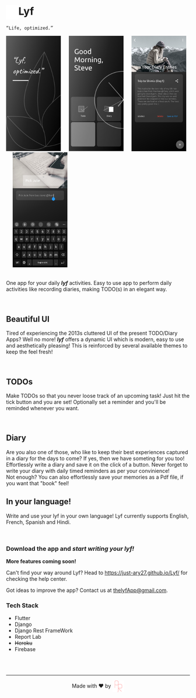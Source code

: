 <div>
    <img src="readmeAssets/lyf.svg" align="left" height=40> 
    <h1>Lyf</h1>
</div>

`“Life, optimized.”`

<div>
    <img src="readmeAssets/ds1.png" width=150> &emsp;
    <img src="readmeAssets/ds2.png" width=150> &emsp;
    <img src="readmeAssets/ds3.jpg" width=150 height=314.57> &emsp;
    <img src="readmeAssets/ds4.jpg" width=150 height=314.57> &emsp;
    <!-- <img src="readmeAssets/ds5.jpg" width=150 height=314.57> &emsp; -->
    <!-- <img src="readmeAssets/ds6.jpg" width=150 height/=314.57> &emsp; -->
</div>
</br>

One app for your daily _**lyf**_ activities. Easy to use app to perform daily activities like recording diaries, making TODO(s) in an elegant way.
<!-- and also record your health stats -->
</br>

## Beautiful UI
Tired of experiencing the 2013s cluttered UI of the present TODO/Diary Apps? Well no more! _**lyf**_ offers a dynamic UI which is modern, easy to use and aesthetically pleasing! This is reinforced by several available themes to keep the feel fresh! 

</br>

## TODOs
Make TODOs so that you never loose track of an upcoming task! Just hit the tick button and you are set! Optionally set a reminder and you'll be reminded whenever you want.

</br>

## Diary
Are you also one of those, who like to keep their best experiences captured in a diary for the days to come? If yes, then we have someting for you too! Effortlessly write a diary and save it on the click of a button. Never forget to write your diary with daily timed reminders as per your convinience!
<br/>
Not enough? You can also effortlessly save your memories as a Pdf file, if you want that "book" feel!

## In your language!
Write and use your lyf in your own language! Lyf currently supports English, French, Spanish and Hindi.

</br>

### Download the app and _**start writing your lyf!**_

**More features coming soon!** 

Can't find your way around Lyf? Head to https://just-ary27.github.io/Lyf/ for checking the help center.

Got ideas to improve the app? Contact us at thelyfApp@gmail.com.
</br>

### Tech Stack
- Flutter 
- Django
- Django Rest FrameWork
- Report Lab
- ~~Heroku~~
- Firebase

</br>
</br>

<div align=center>
    <hr>
    <p>Made with ❤️ by
        <a href="https://justary27.web.app">
            <img src="readmeAssets/justary27.png" align=center>
        </a>
    </p>
</div>